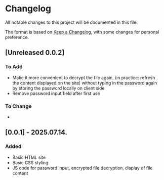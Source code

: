# Changelog

All notable changes to this project will be documented in this file.

The format is based on [Keep a Changelog](https://keepachangelog.com/en/1.1.0/), with some changes for personal preference.

## [Unreleased 0.0.2]

### To Add
- Make it more convenient to decrypt the file again, (in practice: refresh the content displayed on the site) without typing in the password again by storing the password locally on client side
- Remove password input field after first use

### To Change
- 

## [0.0.1] - 2025.07.14.

### Added
- Basic HTML site
- Basic CSS styling
- JS code for password input, encrypted file decryption, display of file content
